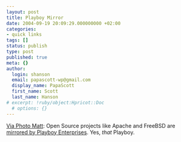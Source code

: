 ```yaml
---
layout: post
title: Playboy Mirror
date: 2004-09-19 20:09:29.000000000 +02:00
categories:
- quick links
tags: []
status: publish
type: post
published: true
meta: {}
author:
  login: shanson
  email: papascott-wp@gmail.com
  display_name: PapaScott
  first_name: Scott
  last_name: Hanson
# excerpt: !ruby/object:Hpricot::Doc
  # options: {}
---
```

<p><a href="http://photomatt.net/2004/09/18/apache-playboy/">Via Photo Matt</a>: Open Source projects like Apache and FreeBSD are <a href="http://mirrors.playboy.com/">mirrored by Playboy Enterprises</a>. Yes, <em>that</em> Playboy.</p>
